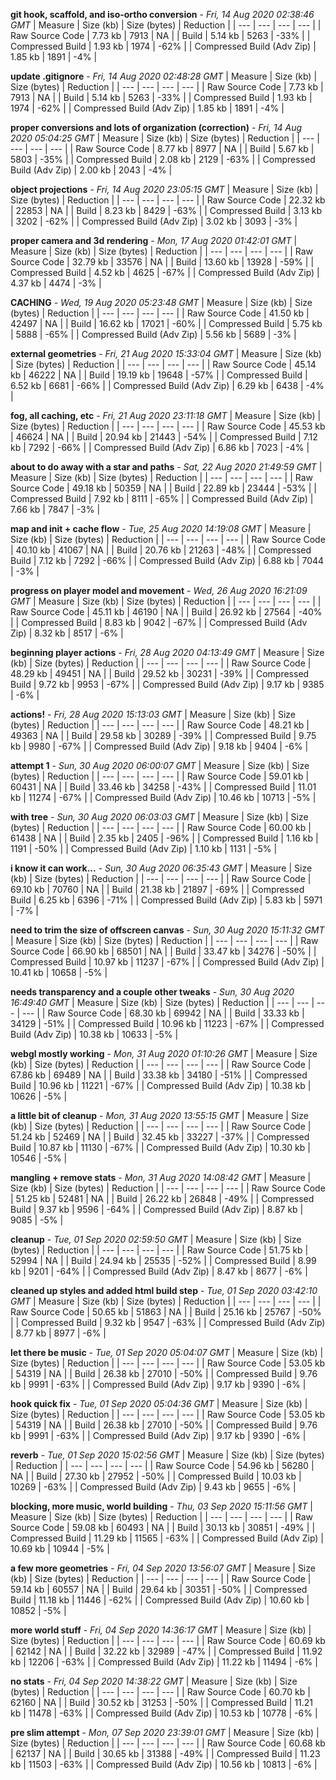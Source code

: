 **git hook, scaffold, and iso-ortho conversion** - *Fri, 14 Aug 2020 02:38:46 GMT*
| Measure | Size (kb) | Size (bytes) | Reduction |
| --- | --- | --- | --- |
| Raw Source Code | 7.73 kb | 7913 | NA |
| Build | 5.14 kb | 5263 | -33% |
| Compressed Build | 1.93 kb | 1974 | -62% |
| Compressed Build (Adv Zip) | 1.85 kb | 1891 | -4% |


**update .gitignore** - *Fri, 14 Aug 2020 02:48:28 GMT*
| Measure | Size (kb) | Size (bytes) | Reduction |
| --- | --- | --- | --- |
| Raw Source Code | 7.73 kb | 7913 | NA |
| Build | 5.14 kb | 5263 | -33% |
| Compressed Build | 1.93 kb | 1974 | -62% |
| Compressed Build (Adv Zip) | 1.85 kb | 1891 | -4% |


**proper conversions and lots of organization (correction)** - *Fri, 14 Aug 2020 05:04:25 GMT*
| Measure | Size (kb) | Size (bytes) | Reduction |
| --- | --- | --- | --- |
| Raw Source Code | 8.77 kb | 8977 | NA |
| Build | 5.67 kb | 5803 | -35% |
| Compressed Build | 2.08 kb | 2129 | -63% |
| Compressed Build (Adv Zip) | 2.00 kb | 2043 | -4% |


**object projections** - *Fri, 14 Aug 2020 23:05:15 GMT*
| Measure | Size (kb) | Size (bytes) | Reduction |
| --- | --- | --- | --- |
| Raw Source Code | 22.32 kb | 22853 | NA |
| Build | 8.23 kb | 8429 | -63% |
| Compressed Build | 3.13 kb | 3202 | -62% |
| Compressed Build (Adv Zip) | 3.02 kb | 3093 | -3% |


**proper camera and 3d rendering** - *Mon, 17 Aug 2020 01:42:01 GMT*
| Measure | Size (kb) | Size (bytes) | Reduction |
| --- | --- | --- | --- |
| Raw Source Code | 32.79 kb | 33576 | NA |
| Build | 13.60 kb | 13928 | -59% |
| Compressed Build | 4.52 kb | 4625 | -67% |
| Compressed Build (Adv Zip) | 4.37 kb | 4474 | -3% |


**CACHING** - *Wed, 19 Aug 2020 05:23:48 GMT*
| Measure | Size (kb) | Size (bytes) | Reduction |
| --- | --- | --- | --- |
| Raw Source Code | 41.50 kb | 42497 | NA |
| Build | 16.62 kb | 17021 | -60% |
| Compressed Build | 5.75 kb | 5888 | -65% |
| Compressed Build (Adv Zip) | 5.56 kb | 5689 | -3% |


**external geometries** - *Fri, 21 Aug 2020 15:33:04 GMT*
| Measure | Size (kb) | Size (bytes) | Reduction |
| --- | --- | --- | --- |
| Raw Source Code | 45.14 kb | 46222 | NA |
| Build | 19.19 kb | 19648 | -57% |
| Compressed Build | 6.52 kb | 6681 | -66% |
| Compressed Build (Adv Zip) | 6.29 kb | 6438 | -4% |


**fog, all caching, etc** - *Fri, 21 Aug 2020 23:11:18 GMT*
| Measure | Size (kb) | Size (bytes) | Reduction |
| --- | --- | --- | --- |
| Raw Source Code | 45.53 kb | 46624 | NA |
| Build | 20.94 kb | 21443 | -54% |
| Compressed Build | 7.12 kb | 7292 | -66% |
| Compressed Build (Adv Zip) | 6.86 kb | 7023 | -4% |


**about to do away with a star and paths** - *Sat, 22 Aug 2020 21:49:59 GMT*
| Measure | Size (kb) | Size (bytes) | Reduction |
| --- | --- | --- | --- |
| Raw Source Code | 49.18 kb | 50359 | NA |
| Build | 22.89 kb | 23444 | -53% |
| Compressed Build | 7.92 kb | 8111 | -65% |
| Compressed Build (Adv Zip) | 7.66 kb | 7847 | -3% |


**map and init + cache flow** - *Tue, 25 Aug 2020 14:19:08 GMT*
| Measure | Size (kb) | Size (bytes) | Reduction |
| --- | --- | --- | --- |
| Raw Source Code | 40.10 kb | 41067 | NA |
| Build | 20.76 kb | 21263 | -48% |
| Compressed Build | 7.12 kb | 7292 | -66% |
| Compressed Build (Adv Zip) | 6.88 kb | 7044 | -3% |


**progress on player model and movement** - *Wed, 26 Aug 2020 16:21:09 GMT*
| Measure | Size (kb) | Size (bytes) | Reduction |
| --- | --- | --- | --- |
| Raw Source Code | 45.11 kb | 46190 | NA |
| Build | 26.92 kb | 27564 | -40% |
| Compressed Build | 8.83 kb | 9042 | -67% |
| Compressed Build (Adv Zip) | 8.32 kb | 8517 | -6% |


**beginning player actions** - *Fri, 28 Aug 2020 04:13:49 GMT*
| Measure | Size (kb) | Size (bytes) | Reduction |
| --- | --- | --- | --- |
| Raw Source Code | 48.29 kb | 49451 | NA |
| Build | 29.52 kb | 30231 | -39% |
| Compressed Build | 9.72 kb | 9953 | -67% |
| Compressed Build (Adv Zip) | 9.17 kb | 9385 | -6% |


**actions!** - *Fri, 28 Aug 2020 15:13:03 GMT*
| Measure | Size (kb) | Size (bytes) | Reduction |
| --- | --- | --- | --- |
| Raw Source Code | 48.21 kb | 49363 | NA |
| Build | 29.58 kb | 30289 | -39% |
| Compressed Build | 9.75 kb | 9980 | -67% |
| Compressed Build (Adv Zip) | 9.18 kb | 9404 | -6% |


**attempt 1** - *Sun, 30 Aug 2020 06:00:07 GMT*
| Measure | Size (kb) | Size (bytes) | Reduction |
| --- | --- | --- | --- |
| Raw Source Code | 59.01 kb | 60431 | NA |
| Build | 33.46 kb | 34258 | -43% |
| Compressed Build | 11.01 kb | 11274 | -67% |
| Compressed Build (Adv Zip) | 10.46 kb | 10713 | -5% |


**with tree** - *Sun, 30 Aug 2020 06:03:03 GMT*
| Measure | Size (kb) | Size (bytes) | Reduction |
| --- | --- | --- | --- |
| Raw Source Code | 60.00 kb | 61438 | NA |
| Build | 2.35 kb | 2405 | -96% |
| Compressed Build | 1.16 kb | 1191 | -50% |
| Compressed Build (Adv Zip) | 1.10 kb | 1131 | -5% |


**i know it can work...** - *Sun, 30 Aug 2020 06:35:43 GMT*
| Measure | Size (kb) | Size (bytes) | Reduction |
| --- | --- | --- | --- |
| Raw Source Code | 69.10 kb | 70760 | NA |
| Build | 21.38 kb | 21897 | -69% |
| Compressed Build | 6.25 kb | 6396 | -71% |
| Compressed Build (Adv Zip) | 5.83 kb | 5971 | -7% |


**need to trim the size of offscreen canvas** - *Sun, 30 Aug 2020 15:11:32 GMT*
| Measure | Size (kb) | Size (bytes) | Reduction |
| --- | --- | --- | --- |
| Raw Source Code | 66.90 kb | 68501 | NA |
| Build | 33.47 kb | 34276 | -50% |
| Compressed Build | 10.97 kb | 11237 | -67% |
| Compressed Build (Adv Zip) | 10.41 kb | 10658 | -5% |


**needs transparency and a couple other tweaks** - *Sun, 30 Aug 2020 16:49:40 GMT*
| Measure | Size (kb) | Size (bytes) | Reduction |
| --- | --- | --- | --- |
| Raw Source Code | 68.30 kb | 69942 | NA |
| Build | 33.33 kb | 34129 | -51% |
| Compressed Build | 10.96 kb | 11223 | -67% |
| Compressed Build (Adv Zip) | 10.38 kb | 10633 | -5% |


**webgl mostly working** - *Mon, 31 Aug 2020 01:10:26 GMT*
| Measure | Size (kb) | Size (bytes) | Reduction |
| --- | --- | --- | --- |
| Raw Source Code | 67.86 kb | 69489 | NA |
| Build | 33.38 kb | 34180 | -51% |
| Compressed Build | 10.96 kb | 11221 | -67% |
| Compressed Build (Adv Zip) | 10.38 kb | 10626 | -5% |


**a little bit of cleanup** - *Mon, 31 Aug 2020 13:55:15 GMT*
| Measure | Size (kb) | Size (bytes) | Reduction |
| --- | --- | --- | --- |
| Raw Source Code | 51.24 kb | 52469 | NA |
| Build | 32.45 kb | 33227 | -37% |
| Compressed Build | 10.87 kb | 11130 | -67% |
| Compressed Build (Adv Zip) | 10.30 kb | 10546 | -5% |


**mangling + remove stats** - *Mon, 31 Aug 2020 14:08:42 GMT*
| Measure | Size (kb) | Size (bytes) | Reduction |
| --- | --- | --- | --- |
| Raw Source Code | 51.25 kb | 52481 | NA |
| Build | 26.22 kb | 26848 | -49% |
| Compressed Build | 9.37 kb | 9596 | -64% |
| Compressed Build (Adv Zip) | 8.87 kb | 9085 | -5% |


**cleanup** - *Tue, 01 Sep 2020 02:59:50 GMT*
| Measure | Size (kb) | Size (bytes) | Reduction |
| --- | --- | --- | --- |
| Raw Source Code | 51.75 kb | 52994 | NA |
| Build | 24.94 kb | 25535 | -52% |
| Compressed Build | 8.99 kb | 9201 | -64% |
| Compressed Build (Adv Zip) | 8.47 kb | 8677 | -6% |


**cleaned up styles and added html build step** - *Tue, 01 Sep 2020 03:42:10 GMT*
| Measure | Size (kb) | Size (bytes) | Reduction |
| --- | --- | --- | --- |
| Raw Source Code | 50.65 kb | 51863 | NA |
| Build | 25.16 kb | 25767 | -50% |
| Compressed Build | 9.32 kb | 9547 | -63% |
| Compressed Build (Adv Zip) | 8.77 kb | 8977 | -6% |


**let there be music** - *Tue, 01 Sep 2020 05:04:07 GMT*
| Measure | Size (kb) | Size (bytes) | Reduction |
| --- | --- | --- | --- |
| Raw Source Code | 53.05 kb | 54319 | NA |
| Build | 26.38 kb | 27010 | -50% |
| Compressed Build | 9.76 kb | 9991 | -63% |
| Compressed Build (Adv Zip) | 9.17 kb | 9390 | -6% |


**hook quick fix** - *Tue, 01 Sep 2020 05:04:36 GMT*
| Measure | Size (kb) | Size (bytes) | Reduction |
| --- | --- | --- | --- |
| Raw Source Code | 53.05 kb | 54319 | NA |
| Build | 26.38 kb | 27010 | -50% |
| Compressed Build | 9.76 kb | 9991 | -63% |
| Compressed Build (Adv Zip) | 9.17 kb | 9390 | -6% |


**reverb** - *Tue, 01 Sep 2020 15:02:56 GMT*
| Measure | Size (kb) | Size (bytes) | Reduction |
| --- | --- | --- | --- |
| Raw Source Code | 54.96 kb | 56280 | NA |
| Build | 27.30 kb | 27952 | -50% |
| Compressed Build | 10.03 kb | 10269 | -63% |
| Compressed Build (Adv Zip) | 9.43 kb | 9655 | -6% |


**blocking, more music, world building** - *Thu, 03 Sep 2020 15:11:56 GMT*
| Measure | Size (kb) | Size (bytes) | Reduction |
| --- | --- | --- | --- |
| Raw Source Code | 59.08 kb | 60493 | NA |
| Build | 30.13 kb | 30851 | -49% |
| Compressed Build | 11.29 kb | 11565 | -63% |
| Compressed Build (Adv Zip) | 10.69 kb | 10944 | -5% |


**a few more geometries** - *Fri, 04 Sep 2020 13:56:07 GMT*
| Measure | Size (kb) | Size (bytes) | Reduction |
| --- | --- | --- | --- |
| Raw Source Code | 59.14 kb | 60557 | NA |
| Build | 29.64 kb | 30351 | -50% |
| Compressed Build | 11.18 kb | 11446 | -62% |
| Compressed Build (Adv Zip) | 10.60 kb | 10852 | -5% |


**more world stuff** - *Fri, 04 Sep 2020 14:36:17 GMT*
| Measure | Size (kb) | Size (bytes) | Reduction |
| --- | --- | --- | --- |
| Raw Source Code | 60.69 kb | 62142 | NA |
| Build | 32.22 kb | 32989 | -47% |
| Compressed Build | 11.92 kb | 12206 | -63% |
| Compressed Build (Adv Zip) | 11.22 kb | 11494 | -6% |


**no stats** - *Fri, 04 Sep 2020 14:38:22 GMT*
| Measure | Size (kb) | Size (bytes) | Reduction |
| --- | --- | --- | --- |
| Raw Source Code | 60.70 kb | 62160 | NA |
| Build | 30.52 kb | 31253 | -50% |
| Compressed Build | 11.21 kb | 11478 | -63% |
| Compressed Build (Adv Zip) | 10.53 kb | 10778 | -6% |


**pre slim attempt** - *Mon, 07 Sep 2020 23:39:01 GMT*
| Measure | Size (kb) | Size (bytes) | Reduction |
| --- | --- | --- | --- |
| Raw Source Code | 60.68 kb | 62137 | NA |
| Build | 30.65 kb | 31388 | -49% |
| Compressed Build | 11.23 kb | 11503 | -63% |
| Compressed Build (Adv Zip) | 10.56 kb | 10813 | -6% |



